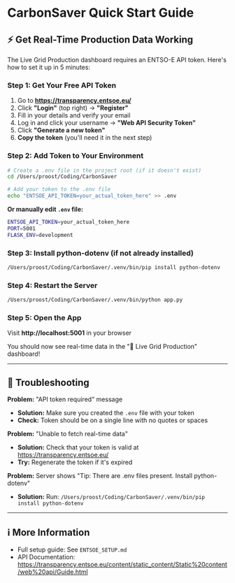 # CarbonSaver Quick Start Guide

## ⚡ Get Real-Time Production Data Working

The Live Grid Production dashboard requires an ENTSO-E API token. Here's how to set it up in 5 minutes:

### Step 1: Get Your Free API Token

1. Go to **https://transparency.entsoe.eu/**
2. Click **"Login"** (top right) → **"Register"**
3. Fill in your details and verify your email
4. Log in and click your username → **"Web API Security Token"**
5. Click **"Generate a new token"**
6. **Copy the token** (you'll need it in the next step)

### Step 2: Add Token to Your Environment

```bash
# Create a .env file in the project root (if it doesn't exist)
cd /Users/proost/Coding/CarbonSaver

# Add your token to the .env file
echo "ENTSOE_API_TOKEN=your_actual_token_here" >> .env
```

**Or manually edit `.env` file:**
```bash
ENTSOE_API_TOKEN=your_actual_token_here
PORT=5001
FLASK_ENV=development
```

### Step 3: Install python-dotenv (if not already installed)

```bash
/Users/proost/Coding/CarbonSaver/.venv/bin/pip install python-dotenv
```

### Step 4: Restart the Server

```bash
/Users/proost/Coding/CarbonSaver/.venv/bin/python app.py
```

### Step 5: Open the App

Visit **http://localhost:5001** in your browser

You should now see real-time data in the "🔌 Live Grid Production" dashboard!

---

## 🔧 Troubleshooting

**Problem:** "API token required" message
- **Solution:** Make sure you created the `.env` file with your token
- **Check:** Token should be on a single line with no quotes or spaces

**Problem:** "Unable to fetch real-time data"
- **Solution:** Check that your token is valid at https://transparency.entsoe.eu/
- **Try:** Regenerate the token if it's expired

**Problem:** Server shows "Tip: There are .env files present. Install python-dotenv"
- **Solution:** Run: `/Users/proost/Coding/CarbonSaver/.venv/bin/pip install python-dotenv`

---

## ℹ️ More Information

- Full setup guide: See `ENTSOE_SETUP.md`
- API Documentation: https://transparency.entsoe.eu/content/static_content/Static%20content/web%20api/Guide.html
